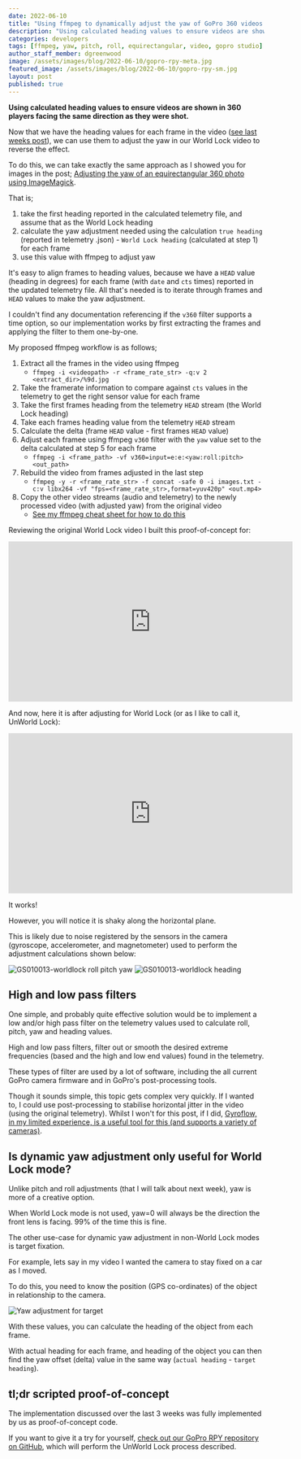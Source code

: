 ```yaml
---
date: 2022-06-10
title: "Using ffmpeg to dynamically adjust the yaw of GoPro 360 videos (Part 3)"
description: "Using calculated heading values to ensure videos are shown in 360 players facing the same direction as they were shot."
categories: developers
tags: [ffmpeg, yaw, pitch, roll, equirectangular, video, gopro studio]
author_staff_member: dgreenwood
image: /assets/images/blog/2022-06-10/gopro-rpy-meta.jpg
featured_image: /assets/images/blog/2022-06-10/gopro-rpy-sm.jpg
layout: post
published: true
---
```


**Using calculated heading values to ensure videos are shown in 360 players facing the same direction as they were shot.**

Now that we have the heading values for each frame in the video ([see last weeks post](/blog/2022/calculating-heading-of-gopro-video-using-gpmf-part-2)), we can use them to adjust the yaw in our World Lock video to reverse the effect.

To do this, we can take exactly the same approach as I showed you for images in the post; [Adjusting the yaw of an equirectangular 360 photo using ImageMagick](/blog/2022/adjusting-yaw-equirectangular-images).

That is;

1. take the first heading reported in the calculated telemetry file, and assume that as the World Lock heading
2. calculate the yaw adjustment needed using the calculation `true heading` (reported in telemetry .json) - `World Lock heading` (calculated at step 1) for each frame
3. use this value with ffmpeg to adjust yaw

It's easy to align frames to heading values, because we have a `HEAD` value (heading in degrees) for each frame (with `date` and `cts` times) reported in the updated telemetry file. All that's needed is to iterate through frames and `HEAD` values to make the yaw adjustment.

I couldn't find any documentation referencing if the `v360` filter supports a time option, so our implementation works by first extracting the frames and applying the filter to them one-by-one.

My proposed ffmpeg workflow is as follows;

1. Extract all the frames in the video using ffmpeg
	* `ffmpeg -i <videopath> -r <frame_rate_str> -q:v 2 <extract_dir>/%9d.jpg`
2. Take the framerate information to compare against `cts` values in the telemetry to get the right sensor value for each frame
3. Take the first frames heading from the telemetry `HEAD` stream (the World Lock heading)
4. Take each frames heading value from the telemetry `HEAD` stream
5. Calculate the delta (frame `HEAD` value - first frames `HEAD` value)
6. Adjust each framee using ffmpeg `v360` filter with the `yaw` value set to the delta calculated at step 5 for each frame
	* `ffmpeg -i <frame_path> -vf v360=input=e:e:<yaw:roll:pitch> <out_path>`
7. Rebuild the video from frames adjusted in the last step
	* `ffmpeg -y -r <frame_rate_str> -f concat -safe 0 -i images.txt -c:v libx264 -vf "fps=<frame_rate_str>,format=yuv420p" <out.mp4>`
7. Copy the other video streams (audio and telemetry) to the newly processed video (with adjusted yaw) from the original video
	* [See my ffmpeg cheat sheet for how to do this](/blog/2022/ffmpeg-video-to-frame-cheat-sheet)

Reviewing the original World Lock video I built this proof-of-concept for:

<iframe width="560" height="315" src="https://www.youtube-nocookie.com/embed/3Hces_LyGZU" title="YouTube video player" frameborder="0" allow="accelerometer; autoplay; clipboard-write; encrypted-media; gyroscope; picture-in-picture" allowfullscreen></iframe>

And now, here it is after adjusting for World Lock (or as I like to call it, UnWorld Lock):

<iframe width="560" height="315" src="https://www.youtube-nocookie.com/embed/rZxu6p-ABJk" title="YouTube video player" frameborder="0" allow="accelerometer; autoplay; clipboard-write; encrypted-media; gyroscope; picture-in-picture" allowfullscreen></iframe>

It works!

However, you will notice it is shaky along the horizontal plane.

This is likely due to noise registered by the sensors in the camera (gyroscope, accelerometer, and magnetometer) used to perform the adjustment calculations shown below:

<img class="img-fluid" src="/assets/images/blog/2022-06-10/GS010013-worldlock-RPY.png" alt="GS010013-worldlock roll pitch yaw" title="GS010013-worldlock roll pitch yaw" />

<img class="img-fluid" src="/assets/images/blog/2022-06-10/GS010013-worldlock-heading.png" alt="GS010013-worldlock heading" title="GS010013-worldlock heading" />

## High and low pass filters

One simple, and probably quite effective solution would be to implement a low and/or high pass filter on the telemetry values used to calculate roll, pitch, yaw and heading values.

High and low pass filters, filter out or smooth the desired extreme frequencies (based and the high and low end values) found in the telemetry.

These types of filter are used by a lot of software, including the all current GoPro camera firmware and in GoPro's post-processing tools.

Though it sounds simple, this topic gets complex very quickly. If I wanted to, I could use post-processing to stabilise horizontal jitter in the video (using the original telemetry). Whilst I won't for this post, if I did, [Gyroflow, in my limited experience, is a useful tool for this (and supports a variety of cameras)](https://gyroflow.xyz/).

## Is dynamic yaw adjustment only useful for World Lock mode?

Unlike pitch and roll adjustments (that I will talk about next week), yaw is more of a creative option.

When World Lock mode is not used, yaw=0 will always be the direction the front lens is facing. 99% of the time this is fine.

The other use-case for dynamic yaw adjustment in non-World Lock modes is target fixation.

For example, lets say in my video I wanted the camera to stay fixed on a car as I moved.

To do this, you need to know the position (GPS co-ordinates) of the object in relationship to the camera.

<img class="img-fluid" src="/assets/images/blog/2022-06-10/yaw-adjustment-target.jpg" alt="Yaw adjustment for target" title="Yaw adjustment for target" />

With these values, you can calculate the heading of the object from each frame.

With actual heading for each frame, and heading of the object you can then find the yaw offset (delta) value in the same way (`actual heading` - `target heading`).

## tl;dr scripted proof-of-concept

The implementation discussed over the last 3 weeks was fully implemented by us as proof-of-concept code.

If you want to give it a try for yourself, [check out our GoPro RPY repository on GitHub](https://github.com/trek-view/gopro-rpy/), which will perform the UnWorld Lock process described.